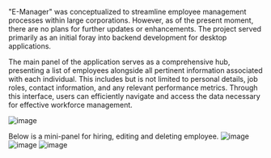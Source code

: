 "E-Manager" was conceptualized to streamline employee management processes within large corporations. 
However, as of the present moment, there are no plans for further updates or enhancements. 
The project served primarily as an initial foray into backend development for desktop applications.

The main panel of the application serves as a comprehensive hub, presenting a list of employees alongside all pertinent information associated with each individual. 
This includes but is not limited to personal details, job roles, contact information, and any relevant performance metrics. 
Through this interface, users can efficiently navigate and access the data necessary for effective workforce management.

![image](https://github.com/JakubSencio/EmployeeManager/assets/116436495/8c7a6489-ee6e-4012-812c-a3ba947a753a)

Below is a mini-panel for hiring, editing and deleting employee.
![image](https://github.com/JakubSencio/EmployeeManager/assets/116436495/d23ae305-db6b-4cc6-86fd-bb43f54a5931)
![image](https://github.com/JakubSencio/EmployeeManager/assets/116436495/ea347a73-731c-4ad4-a02a-7c058340a443)
![image](https://github.com/JakubSencio/EmployeeManager/assets/116436495/1a1e261a-5d5d-475f-8ab4-0d0d67c1cac8)


